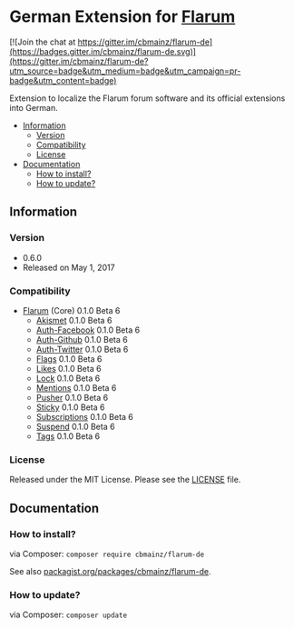 # German Extension for [Flarum](http://flarum.org/)

[![Join the chat at https://gitter.im/cbmainz/flarum-de](https://badges.gitter.im/cbmainz/flarum-de.svg)](https://gitter.im/cbmainz/flarum-de?utm_source=badge&utm_medium=badge&utm_campaign=pr-badge&utm_content=badge)

Extension to localize the Flarum forum software and its official extensions into German.

- [Information](https://github.com/cbmainz/flarum-de#information)
    - [Version](https://github.com/cbmainz/flarum-de#version)
    - [Compatibility](https://github.com/cbmainz/flarum-de#compatibility)
    - [License](https://github.com/cbmainz/flarum-de#license)
- [Documentation](https://github.com/cbmainz/flarum-de#documentation)
    - [How to install?](https://github.com/cbmainz/flarum-de#how-to-install)
    - [How to update?](https://github.com/cbmainz/flarum-de#how-to-update)

## Information

### Version

- 0.6.0
- Released on May 1, 2017

### Compatibility

- [Flarum](https://github.com/flarum/core) (Core) 0.1.0 Beta 6
    - [Akismet](https://github.com/flarum/flarum-ext-akismet) 0.1.0 Beta 6
    - [Auth-Facebook](https://github.com/flarum/flarum-ext-auth-facebook) 0.1.0 Beta 6
    - [Auth-Github](https://github.com/flarum/flarum-ext-auth-github) 0.1.0 Beta 6
    - [Auth-Twitter](https://github.com/flarum/flarum-ext-auth-twitter) 0.1.0 Beta 6
    - [Flags](https://github.com/flarum/flags) 0.1.0 Beta 6
    - [Likes](https://github.com/flarum/likes) 0.1.0 Beta 6
    - [Lock](https://github.com/flarum/lock) 0.1.0 Beta 6
    - [Mentions](https://github.com/flarum/mentions) 0.1.0 Beta 6
    - [Pusher](https://github.com/flarum/pusher) 0.1.0 Beta 6
    - [Sticky](https://github.com/flarum/sticky) 0.1.0 Beta 6
    - [Subscriptions](https://github.com/flarum/subscriptions) 0.1.0 Beta 6
    - [Suspend](https://github.com/flarum/suspend) 0.1.0 Beta 6
    - [Tags](https://github.com/flarum/tags) 0.1.0 Beta 6

### License

Released under the MIT License. Please see the [LICENSE](https://github.com/cbmainz/flarum-de/blob/master/LICENSE) file.

## Documentation

### How to install?

via Composer: `composer require cbmainz/flarum-de`

See also [packagist.org/packages/cbmainz/flarum-de](https://packagist.org/packages/cbmainz/flarum-de).

### How to update?

via Composer: `composer update`